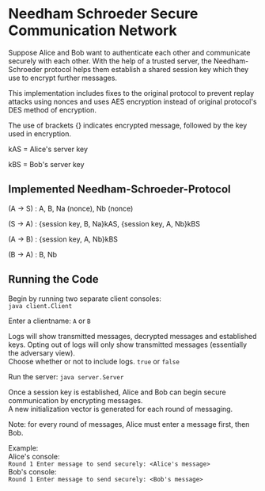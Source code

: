 # Needham Schroeder Secure Communication Network

Suppose Alice and Bob want to authenticate each other and communicate securely with each other.
With the help of a trusted server, the Needham-Schroeder protocol helps them establish a shared session key which they use to encrypt further messages.

This implementation includes fixes to the original protocol to prevent replay attacks using nonces and uses AES encryption instead of original protocol's DES method of encryption.

The use of brackets {} indicates encrypted message, followed by the key used in encryption.

kAS = Alice's server key

kBS = Bob's server key

## Implemented Needham-Schroeder-Protocol
(A -> S) : A, B, Na (nonce), Nb (nonce) 

(S -> A) : {session key, B, Na}kAS, {session key, A, Nb}kBS

(A -> B) : {session key, A, Nb}kBS

(B -> A) : B, Nb

## Running the Code
Begin by running two separate client consoles:<br>
``java client.Client``

Enter a clientname:
``A`` or ``B``

Logs will show transmitted messages, decrypted messages and established keys.
Opting out of logs will only show transmitted messages (essentially the adversary view).<br>
Choose whether or not to include logs.
``true`` or ``false``

Run the server:
``java server.Server``

Once a session key is established, Alice and Bob can begin secure communication by encrypting messages.<br>
A new initialization vector is generated for each round of messaging.

Note: for every round of messages, Alice must enter a message first, then Bob.

Example:<br>
Alice's console:<br>
``Round 1
  Enter message to send securely: <Alice's message>``<br>
Bob's console:<br>
``Round 1
  Enter message to send securely: <Bob's message>``  

